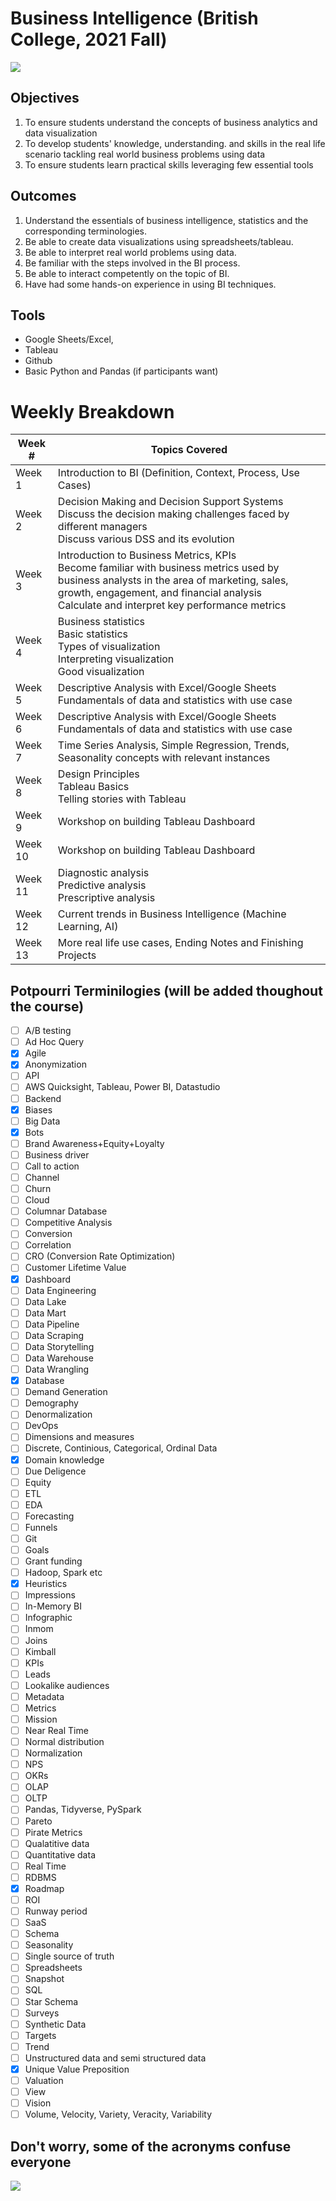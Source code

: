 # Business Intelligence (British College, 2021 Fall)

![](assets/venn.png)

## Objectives
1. To ensure students understand the concepts of business analytics and data visualization
2. To develop students' knowledge, understanding. and skills in the real life scenario tackling real world business problems using data
3. To ensure students learn practical skills leveraging few essential tools
	
	
## Outcomes
1. Understand the essentials of business intelligence, statistics and the corresponding terminologies.
2. Be able to create data visualizations using spreadsheets/tableau.
3. Be able to interpret real world problems using data.
4. Be familiar with the steps involved in the BI process.
5. Be able to interact competently on the topic of BI.
6. Have had some hands-on experience in using BI techniques.

## Tools
- Google Sheets/Excel, 
- Tableau 
- Github
- Basic Python and Pandas (if participants want)

# Weekly Breakdown

| Week #  | Topics Covered                                                                                                                                                                                                                           |
| ------- | ---------------------------------------------------------------------------------------------------------------------------------------------------------------------------------------------------------------------------------------- |
| Week 1  | Introduction to BI (Definition, Context, Process, Use Cases)                                                                                                                                                                             |
| Week 2  | Decision Making and Decision Support Systems<br>Discuss the decision making challenges faced by different managers<br>Discuss various DSS and its evolution                                                                              |
| Week 3  | Introduction to Business Metrics, KPIs<br>Become familiar with business metrics used by business analysts in the area of marketing, sales, growth, engagement, and financial analysis<br>Calculate and interpret key performance metrics |
| Week 4  | Business statistics<br>Basic statistics<br>Types of visualization<br>Interpreting visualization<br>Good visualization                                                                                                                    |
| Week 5  | Descriptive Analysis with Excel/Google Sheets<br>Fundamentals of data and statistics with use case                                                                                                                                       |
| Week 6  | Descriptive Analysis with Excel/Google Sheets<br>Fundamentals of data and statistics with use case                                                                                                                                       |
| Week 7  | Time Series Analysis, Simple Regression, Trends, Seasonality concepts with relevant instances                                                                                                                                            |
| Week 8  | Design Principles<br>Tableau Basics<br>Telling stories with Tableau                                                                                                                                                                      |
| Week 9  | Workshop on building Tableau Dashboard                                                                                                                                                                                                   |
| Week 10 | Workshop on building Tableau Dashboard                                                                                                                                                                                                   |
| Week 11 | Diagnostic analysis<br>Predictive analysis<br>Prescriptive analysis                                                                                                                                                                      |
| Week 12 | Current trends in Business Intelligence (Machine Learning, AI)                                                                                                                                                                           |
| Week 13 | More real life use cases, Ending Notes and Finishing Projects                                                                                                                                                                            |


## Potpourri Terminilogies (will be added thoughout the course)
- [ ] A/B testing
- [ ] Ad Hoc Query
- [x] Agile
- [x] Anonymization
- [ ] API
- [ ] AWS Quicksight, Tableau, Power BI, Datastudio
- [ ] Backend
- [x] Biases
- [ ] Big Data
- [x] Bots
- [ ] Brand Awareness+Equity+Loyalty
- [ ] Business driver
- [ ] Call to action
- [ ] Channel
- [ ] Churn
- [ ] Cloud
- [ ] Columnar Database
- [ ] Competitive Analysis
- [ ] Conversion
- [ ] Correlation
- [ ] CRO (Conversion Rate Optimization)
- [ ] Customer Lifetime Value
- [x] Dashboard
- [ ] Data Engineering
- [ ] Data Lake
- [ ] Data Mart
- [ ] Data Pipeline
- [ ] Data Scraping
- [ ] Data Storytelling
- [ ] Data Warehouse
- [ ] Data Wrangling
- [x] Database
- [ ] Demand Generation
- [ ] Demography
- [ ] Denormalization
- [ ] DevOps
- [ ] Dimensions and measures
- [ ] Discrete, Continious, Categorical, Ordinal Data
- [x] Domain knowledge
- [ ] Due Deligence 
- [ ] Equity
- [ ] ETL
- [ ] EDA
- [ ] Forecasting
- [ ] Funnels
- [ ] Git
- [ ] Goals
- [ ] Grant funding
- [ ] Hadoop, Spark etc
- [x] Heuristics
- [ ] Impressions
- [ ] In-Memory BI
- [ ] Infographic
- [ ] Inmom
- [ ] Joins
- [ ] Kimball
- [ ] KPIs
- [ ] Leads
- [ ] Lookalike audiences
- [ ] Metadata
- [ ] Metrics
- [ ] Mission
- [ ] Near Real Time
- [ ] Normal distribution
- [ ] Normalization
- [ ] NPS
- [ ] OKRs
- [ ] OLAP
- [ ] OLTP
- [ ] Pandas, Tidyverse, PySpark
- [ ] Pareto
- [ ] Pirate Metrics 
- [ ] Qualatitive data
- [ ] Quantitative data
- [ ] Real Time
- [ ] RDBMS
- [x] Roadmap
- [ ] ROI
- [ ] Runway period
- [ ] SaaS
- [ ] Schema
- [ ] Seasonality
- [ ] Single source of truth
- [ ] Spreadsheets
- [ ] Snapshot
- [ ] SQL
- [ ] Star Schema
- [ ] Surveys
- [ ] Synthetic Data
- [ ] Targets
- [ ] Trend
- [ ] Unstructured data and semi structured data
- [x] Unique Value Preposition
- [ ] Valuation
- [ ] View
- [ ] Vision
- [ ] Volume, Velocity, Variety, Veracity, Variability

## Don't worry, some of the acronyms confuse everyone

![](assets/merkel.jpg)
